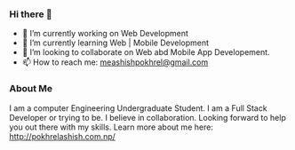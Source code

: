### Hi there 👋

<!--
**meashishpokhrel/meashishpokhrel** is a ✨ _special_ ✨ repository because its `README.md` (this file) appears on your GitHub profile.

Here are some ideas to get you started:

- 🔭 I’m currently working on Web Development
- 🌱 I’m currently learning Web | Mobile Development
- 👯 I’m looking to collaborate on Web abd Mobile App Developement.
- 🤔 I’m looking for help with ...
- 💬 Ask me about ...
- 📫 How to reach me: meashishpokhrel@gmail.com
- 😄 Pronouns: ...
- ⚡ Fun fact: ...
-->
- 🔭 I’m currently working on Web Development
- 🌱 I’m currently learning Web | Mobile Development
- 👯 I’m looking to collaborate on Web abd Mobile App Developement.
- 📫 How to reach me: meashishpokhrel@gmail.com

### About Me
I am a computer Engineering Undergraduate Student. I am a Full Stack Developer or trying to be. I believe in collaboration. Looking forward to help you out there with my skills. 
Learn  more about me here: http://pokhrelashish.com.np/
